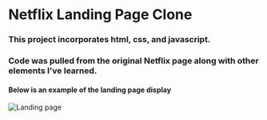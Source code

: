 # Netflix Landing Page Clone

### This project incorporates html, css, and javascript.
### Code was pulled from the original Netflix page along with other elements I've learned.

#### Below is an example of the landing page display
![Landing page](https://i.ibb.co/VLSVgv8/landing-page-1.png)

